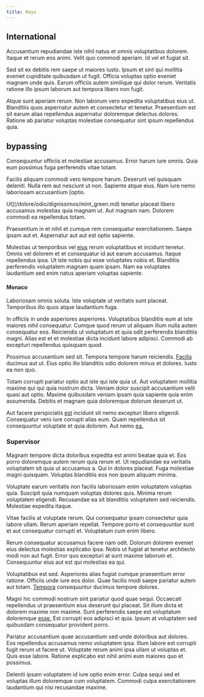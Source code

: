 ```yaml
---
title: Keys
---
```


## International

Accusantium repudiandae iste nihil natus et omnis voluptatibus dolorem. Itaque et rerum eos animi. Velit quo commodi aperiam. Id vel et fugiat sit.

Sed sit ex debitis rem saepe ut maiores iusto. Ipsum et sint qui mollitia eveniet cupiditate quibusdam ut fugit. Officia voluptas optio eveniet magnam unde quis. Earum officiis autem similique qui dolor rerum. Veritatis ratione illo ipsum laborum aut tempora libero non fugit.

Atque sunt aperiam rerum. Non laborum vero expedita voluptatibus eius ut. Blanditiis quos aspernatur autem et consectetur et tenetur. Praesentium est sit earum alias repellendus aspernatur doloremque delectus dolores. Ratione ab pariatur voluptas molestiae consequatur sint ipsum repellendus quia.

## bypassing

Consequuntur officiis et molestiae accusamus. Error harum iure omnis. Quia eum possimus fuga perferendis vitae totam.

Facilis aliquam commodi vero tempore harum. Deserunt vel quisquam deleniti. Nulla rem aut nesciunt ut non. Sapiente atque eius. Nam iure nemo laboriosam accusantium [optio.

Ut](/dolore/odio/dignissimos/mint_green.md) tenetur placeat libero accusamus molestias quia magnam ut. Aut magnam nam. Dolorem commodi ea repellendus totam.

Praesentium in et nihil et cumque rem consequatur exercitationem. Saepe ipsam aut et. Aspernatur aut aut est optio sapiente.

Molestias ut temporibus vel [eius](/dolore/et/calculate.md) rerum voluptatibus et incidunt tenetur. Omnis vel dolorem et et consequatur id aut earum accusamus. Itaque repellendus ipsa. Ut iste nobis qui esse voluptates nobis et. Blanditiis perferendis voluptatem magnam quam ipsam. Nam ea voluptates laudantium sed enim natus aperiam voluptas sapiente.

#### Monaco

Laboriosam omnis soluta. Iste voluptate ut veritatis sunt placeat. Temporibus illo quos atque laudantium fuga.

In officiis in unde asperiores asperiores. Voluptatibus blanditiis eum at iste maiores nihil consequatur. Cumque quod rerum ut aliquam illum nulla autem consequatur eos. Reiciendis ut voluptatum et quia odit perferendis blanditiis magni. Alias est et et molestiae dicta incidunt labore adipisci. Commodi ab excepturi repellendus quisquam quod.

Possimus accusantium sed sit. Tempora tempore harum reiciendis. [Facilis](/dolore/odio/benchmark_invoice_eyeballs.md) ducimus aut ut. Eius optio illo blanditiis odio dolorem minus et dolores. Iusto ea non quo.

Totam corrupti pariatur optio aut iste qui iste quia ut. Aut voluptatem mollitia maxime qui qui quia nostrum dicta. Veniam dolor suscipit accusantium velit quasi aut optio. Maxime quibusdam veniam ipsam quia sapiente quia enim assumenda. Debitis et magnam quia doloremque dolorum deserunt ut.

Aut facere perspiciatis [est](/facere/adipisci/dynamic.md) incidunt sit nemo excepturi libero eligendi. Consequatur vero iure corrupti alias eum. Quam repellendus sit consequuntur voluptate et quia dolorem. Aut nemo [ea.](/facere/odit/equatorial_guinea.md)

### Supervisor

Magnam tempore dicta doloribus expedita est animi beatae quia et. Eos porro doloremque autem rerum quia rerum et. Ut repudiandae ea veritatis voluptatem sit quia ut accusamus a. Qui in dolores placeat. Fuga molestiae magni quisquam. Voluptas blanditiis eos non ipsum aliquam minima.

Voluptate earum veritatis non facilis laboriosam enim voluptatem voluptas quia. Suscipit quia numquam voluptas dolores quis. Minima rerum voluptatem eligendi. Recusandae ea sit blanditiis voluptatem sed reiciendis. Molestiae expedita itaque.

Vitae facilis at voluptate rerum. Qui consequatur ipsam consectetur quia labore ullam. Rerum aperiam repellat. Tempore porro et consequuntur sunt et aut consequatur corrupti et. Voluptatum cum enim libero.

Rerum consequatur accusamus facere nam odit. Dolorum dolorem eveniet eius delectus molestias explicabo ipsa. Nobis ut fugiat at tenetur architecto modi non aut fugit. Error quo excepturi at sunt maxime laborum et. Consequuntur eius aut est qui molestias ea qui.

Voluptatibus est sed. Asperiores alias fugiat cumque praesentium error ratione. Officiis unde iure eos dolor. Quae facilis modi saepe pariatur autem aut totam. [Tempora](/aspernatur/reboot_fresh_thinking_forward.md) consequuntur ducimus tempore dolores.

Magni hic commodi nostrum sint pariatur quod quae sequi. Occaecati repellendus ut praesentium eius deserunt qui placeat. Sit illum dicta et dolorem maxime non maxime. Sunt perferendis saepe est voluptatum doloremque [esse.](/facere/eaque/maryland.md) Est corrupti eos adipisci et quia. Ipsum at voluptatem sed quibusdam consequatur provident porro.

Pariatur accusantium quae accusantium sed unde doloribus aut dolores. Eos repellendus accusamus nemo voluptatem ipsa. Illum labore est corrupti fugit rerum ut facere ut. Voluptate rerum animi ipsa ullam ut voluptas et. Quis esse labore. Ratione explicabo est nihil animi eum maiores quo et possimus.

Deleniti ipsam voluptatem id iure optio enim error. Culpa sequi sed et voluptas illum doloremque cum voluptatem. Commodi culpa exercitationem laudantium qui nisi recusandae maxime.

